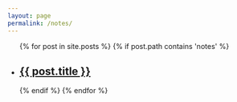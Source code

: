 ```yaml
---
layout: page
permalink: /notes/
---
```

<ul>
    <div class="posts">
      {% for post in site.posts %}
        {% if post.path contains 'notes' %}
          <article class="post">
            <li><h2><a href="{{ site.baseurl }}{{ post.url }}">{{ post.title }}</a></h2></li>
          </article>
        {% endif %}
      {% endfor %}
    </div>
</ul>